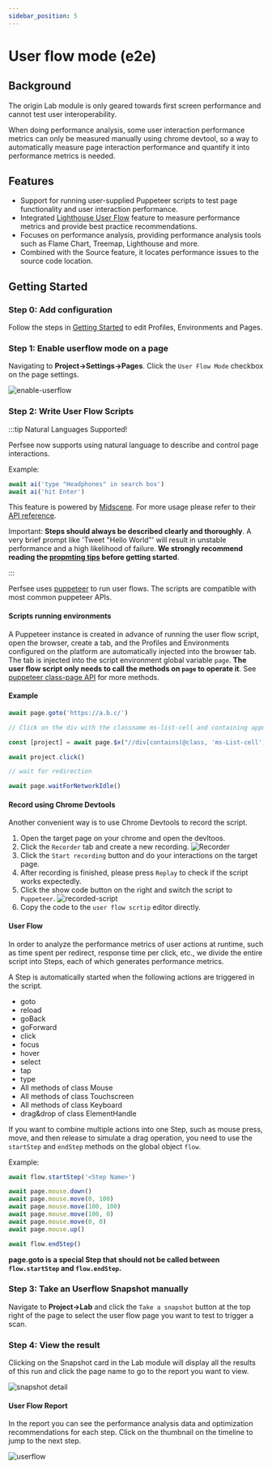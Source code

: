 ```yaml
---
sidebar_position: 5
---
```


# User flow mode (e2e)

## Background

The origin Lab module is only geared towards first screen performance and cannot test user interoperability.

When doing performance analysis, some user interaction performance metrics can only be measured manually using chrome devtool, so a way to automatically measure page interaction performance and quantify it into performance metrics is needed.

## Features

- Support for running user-supplied Puppeteer scripts to test page functionality and user interaction performance.
- Integrated [Lighthouse User Flow](https://web.dev/lighthouse-user-flows/) feature to measure performance metrics and provide best practice recommendations.
- Focuses on performance analysis, providing performance analysis tools such as Flame Chart, Treemap, Lighthouse and more.
- Combined with the Source feature, it locates performance issues to the source code location.

## Getting Started

### Step 0: Add configuration

Follow the steps in [Getting Started](./get-started) to edit Profiles, Environments and Pages.

### Step 1: Enable userflow mode on a page

Navigating to **Project→Settings→Pages**.
Click the `User Flow Mode` checkbox on the page settings.

![enable-userflow](/settings/enable-userflow.png)

### Step 2: Write User Flow Scripts

:::tip Natural Languages Supported!

Perfsee now supports using natural language to describe and control page interactions.

Example:

```ts
await ai('type "Headphones" in search box')
await ai('hit Enter')
```

This feature is powered by [Midscene](https://midscenejs.com/). For more usage please refer to their [API reference](https://midscenejs.com/api).

Important: **Steps should always be described clearly and thoroughly**. A very brief prompt like 'Tweet "Hello World"' will result in unstable performance and a high likelihood of failure. **We strongly recommend reading the [propmting tips](https://midscenejs.com/prompting-tips.html) before getting started**.

:::

Perfsee uses [puppeteer](https://github.com/puppeteer/puppeteer) to run user flows. The scripts are compatible with most common puppeteer APIs.

#### Scripts running environments

A Puppeteer instance is created in advance of running the user flow script, open the browser, create a tab, and the Profiles and Environments configured on the platform are automatically injected into the browser tab. The tab is injected into the script environment global variable `page`. **The user flow script only needs to call the methods on `page` to operate it**. See [puppeteer class-page API](https://pptr.dev/api/puppeteer.page) for more methods.

#### Example

```javascript
await page.goto('https://a.b.c/')

// Click on the div with the classname ms-list-cell and containing appmonitor/main

const [project] = await page.$x("//div[contains(@class, 'ms-List-cell') and contains(., 'appmonitor/main')]")

await project.click()

// wait for redirection

await page.waitForNetworkIdle()
```

#### Record using Chrome Devtools

Another convenient way is to use Chrome Devtools to record the script.

1. Open the target page on your chrome and open the devltoos.
2. Click the `Recorder` tab and create a new recording.
   ![Recorder](/lab/chrome-recorder.png)
3. Click the `Start recording` button and do your interactions on the target page.
4. After recording is finished, please press `Replay` to check if the script works expectedly.
5. Click the show code button on the right and switch the script to `Puppeteer`.
   ![recorded-script](/lab/recorded-script.png)
6. Copy the code to the `user flow scrtip` editor directly.

#### User Flow

In order to analyze the performance metrics of user actions at runtime, such as time spent per redirect, response time per click, etc., we divide the entire script into Steps, each of which generates performance metrics.

A Step is automatically started when the following actions are triggered in the script.

- goto
- reload
- goBack
- goForward
- click
- focus
- hover
- select
- tap
- type
- All methods of class Mouse
- All methods of class Touchscreen
- All methods of class Keyboard
- drag&drop of class ElementHandle

If you want to combine multiple actions into one Step, such as mouse press, move, and then release to simulate a drag operation, you need to use the `startStep` and `endStep` methods on the global object `flow`.

Example:

```javascript
await flow.startStep('<Step Name>')

await page.mouse.down()
await page.mouse.move(0, 100)
await page.mouse.move(100, 100)
await page.mouse.move(100, 0)
await page.mouse.move(0, 0)
await page.mouse.up()

await flow.endStep()
```

**page.goto is a special Step that should not be called between `flow.startStep` and `flow.endStep`.**

### Step 3: Take an Userflow Snapshot manually

Navigate to **Project→Lab** and click the `Take a snapshot` button at the top right of the page to select the user flow page you want to test to trigger a scan.

### Step 4: View the result

Clicking on the Snapshot card in the Lab module will display all the results of this run and click the page name to go to the report you want to view.

![snapshot detail](/lab/e2e-take-snapshot-detail.png)

#### User Flow Report

In the report you can see the performance analysis data and optimization recommendations for each step. Click on the thumbnail on the timeline to jump to the next step.

![userflow](/lab/e2e-report-userflow.png)
